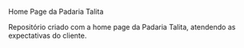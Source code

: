 

Home Page da Padaria Talita

 Repositório criado com a home page da Padaria Talita, atendendo as expectativas do cliente.
